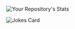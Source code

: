 
![Your Repository's Stats](https://github-readme-stats.vercel.app/api?username=hedaskai&show_icons=true)

![Jokes Card](https://readme-jokes.vercel.app/api)

<!--
**skaiheda/skaiheda** is a ✨ _special_ ✨ repository because its `README.md` (this file) appears on your GitHub profile.

Here are some ideas to get you started:

- 🔭 I’m currently working on ...
- 🌱 I’m currently learning ...
- 👯 I’m looking to collaborate on ...
- 🤔 I’m looking for help with ...
- 💬 Ask me about ...
- 📫 How to reach me: ...
- 😄 Pronouns: ...
- ⚡ Fun fact: ...
-->
